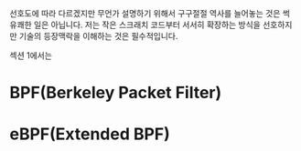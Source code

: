 선호도에 따라 다르겠지만 무언가 설명하기 위해서 구구절절 역사를 늘어놓는 것은 썩 유쾌한 일은 아닙니다. 저는 작은 스크래치 코드부터 서서히 확장하는 방식을 선호하지만 기술의 등장맥락을 이해하는 것은 필수적입니다.

섹션 1에서는

# BPF(Berkeley Packet Filter)
# eBPF(Extended BPF)
